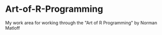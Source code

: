 # Art-of-R-Programming
My work area for working through the "Art of R Programming" by Norman Matloff
